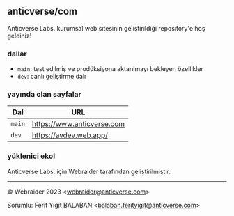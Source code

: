 ## anticverse/com

Anticverse Labs. kurumsal web sitesinin geliştirildiği repository'e hoş geldiniz!

### dallar

- `main`: test edilmiş ve prodüksiyona aktarılmayı bekleyen özellikler
- `dev`: canlı geliştirme dalı

### yayında olan sayfalar

| Dal    | URL                              |
|--------|----------------------------------|
| `main` | https://www.anticverse.com       |
| `dev`  | https://avdev.web.app/           |

### yüklenici ekol

Anticverse Labs. için Webraider tarafından geliştirilmiştir.

---

&copy; Webraider 2023 <[webraider@anticverse.com](mailto:webraider@anticverse.com)>

Sorumlu: Ferit Yiğit BALABAN <[balaban.ferityigit@anticverse.com](mailto:balaban.ferityigit@anticverse.com)>
